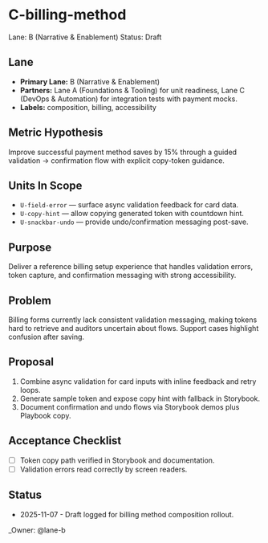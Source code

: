 # C-billing-method

Lane: B (Narrative & Enablement)
Status: Draft

## Lane

- **Primary Lane:** B (Narrative & Enablement)
- **Partners:** Lane A (Foundations & Tooling) for unit readiness, Lane C (DevOps & Automation) for integration tests with payment mocks.
- **Labels:** composition, billing, accessibility

## Metric Hypothesis

Improve successful payment method saves by 15% through a guided validation → confirmation flow with explicit copy-token guidance.

## Units In Scope

- `U-field-error` — surface async validation feedback for card data.
- `U-copy-hint` — allow copying generated token with countdown hint.
- `U-snackbar-undo` — provide undo/confirmation messaging post-save.

## Purpose

Deliver a reference billing setup experience that handles validation errors, token capture, and confirmation messaging with strong accessibility.

## Problem

Billing forms currently lack consistent validation messaging, making tokens hard to retrieve and auditors uncertain about flows. Support cases highlight confusion after saving.

## Proposal

1. Combine async validation for card inputs with inline feedback and retry loops.
2. Generate sample token and expose copy hint with fallback in Storybook.
3. Document confirmation and undo flows via Storybook demos plus Playbook copy.

## Acceptance Checklist

- [ ] Token copy path verified in Storybook and documentation.
- [ ] Validation errors read correctly by screen readers.

## Status

- 2025-11-07 - Draft logged for billing method composition rollout.

<!-- prettier-ignore -->
_Owner: @lane-b
